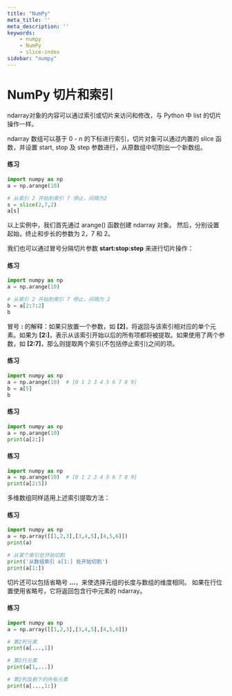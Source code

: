 ```yaml
---
title: "NumPy"
meta_title: ''
meta_description: ''
keywords: 
    - numpy
    - NumPy
    - slice-index
sidebar: "numpy"
---
```

# NumPy 切片和索引

ndarray对象的内容可以通过索引或切片来访问和修改，与 Python 中 list 的切片操作一样。

ndarray 数组可以基于 0 - n 的下标进行索引，切片对象可以通过内置的 slice 函数，并设置 start, stop 及 step 参数进行，从原数组中切割出一个新数组。

#### 练习
```python
import numpy as np  
a = np.arange(10) 

# 从索引 2 开始到索引 7 停止，间隔为2 
s = slice(2,7,2)   
a[s]
```

以上实例中，我们首先通过 arange() 函数创建 ndarray 对象。 然后，分别设置起始，终止和步长的参数为 2，7 和 2。

我们也可以通过冒号分隔切片参数 **start:stop:step** 来进行切片操作：

#### 练习
```python
import numpy as np
a = np.arange(10)

# 从索引 2 开始到索引 7 停止，间隔为 2
b = a[2:7:2]   
b
```

冒号 **:** 的解释：如果只放置一个参数，如 **[2]**，将返回与该索引相对应的单个元素。如果为 **[2:]**，表示从该索引开始以后的所有项都将被提取。如果使用了两个参数，如 **[2:7]**，那么则提取两个索引(不包括停止索引)之间的项。

#### 练习
```python
import numpy as np  
a = np.arange(10)  # [0 1 2 3 4 5 6 7 8 9] 
b = a[5]
b
```

#### 练习
```python
import numpy as np  
a = np.arange(10) 
print(a[2:])
```

#### 练习
```python
import numpy as np  
a = np.arange(10)  # [0 1 2 3 4 5 6 7 8 9] 
print(a[2:5])
```

多维数组同样适用上述索引提取方法：

#### 练习
```python
import numpy as np  
a = np.array([[1,2,3],[3,4,5],[4,5,6]]) 
print(a) 

# 从某个索引处开始切割
print('从数组索引 a[1:] 处开始切割') 
print(a[1:])
```


切片还可以包括省略号 **…**，来使选择元组的长度与数组的维度相同。 如果在行位置使用省略号，它将返回包含行中元素的 ndarray。

#### 练习
```python
import numpy as np  
a = np.array([[1,2,3],[3,4,5],[4,5,6]])   

# 第2列元素
print(a[...,1])   

# 第2行元素 
print(a[1,...])

# 第2列及剩下的所有元素
print(a[...,1:])  
```
<code class=backend-type backend-type=free></code>
<code class=gatsby-kernelname data-language=python></code>
<script type="text/javascript" src="https://cdn.freeaihub.com/asset/js/cell.js"></script>
